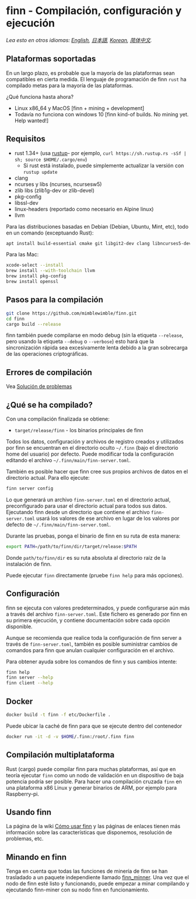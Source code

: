 # finn - Compilación, configuración y ejecución

*Lea esto en otros idiomas: [English](../build.md), [日本語](build_JP.md), [Korean](build_KR.md), [简体中文](build_ZH-CN.md).*

## Plataformas soportadas

En un largo plazo, es probable que la mayoría de las plataformas sean compatibles en cierta medida.
El lenguaje de programación de finn `rust` ha compilado metas para la mayoría de las plataformas.

¿Qué funciona hasta ahora?

* Linux x86\_64 y MacOS [finn + mining + development]
* Todavía no funciona con windows 10 [finn kind-of builds. No mining yet. Help wanted!]

## Requisitos

* rust 1.34+ (usa [rustup]((https://www.rustup.rs/))- por ejemplo, `curl https://sh.rustup.rs -sSf | sh; source $HOME/.cargo/env`)
  * Si rust está instalado, puede simplemente actualizar la versión con  `rustup update`
* clang
* ncurses y libs (ncurses, ncursesw5)
* zlib libs (zlib1g-dev or zlib-devel)
* pkg-config
* libssl-dev
* linux-headers (reportado como necesario en Alpine linux)
* llvm

Para las distribuciones basadas en Debian (Debian, Ubuntu, Mint, etc), todo en un comando (exceptuando Rust):

```sh
apt install build-essential cmake git libgit2-dev clang libncurses5-dev libncursesw5-dev zlib1g-dev pkg-config libssl-dev llvm
```

Para las Mac:

```sh
xcode-select --install
brew install --with-toolchain llvm
brew install pkg-config
brew install openssl
```

## Pasos para la compilación

```sh
git clone https://github.com/mimblewimble/finn.git
cd finn
cargo build --release
```

finn también puede compilarse en modo debug (sin la etiqueta `--release`, pero usando la etiqueta `--debug` o `--verbose`) esto hará que la sincronización rápida sea excesivamente lenta debido a la gran sobrecarga de las operaciones criptográficas.

## Errores de compilación

Vea [Solución de problemas](https://github.com/mimblewimble/docs/wiki/Troubleshooting)

## ¿Qué se ha compilado?

Con una compilación finalizada se obtiene:

* `target/release/finn` - los binarios principales de finn

Todos los datos, configuración y archivos de registro creados y utilizados por finn se encuentran en el directorio oculto `~/.finn` (bajo el directorio home del usuario) por defecto. Puede modificar toda la configuración editando el archivo `~/.finn/main/finn-server.toml`.

También es posible hacer que finn cree sus propios archivos de datos en el directorio actual. Para ello ejecute:

```sh
finn server config
```

Lo que generará un archivo `finn-server.toml` en el directorio actual, preconfigurado para usar el directorio actual para todos sus datos. Ejecutando finn desde un directorio que contiene el archivo `finn-server.toml` usará los valores de ese archivo en lugar de los valores por defecto de `~/.finn/main/finn-server.toml`.

Durante las pruebas, ponga el binario de finn en su ruta de esta manera:

```sh
export PATH=/path/to/finn/dir/target/release:$PATH
```

Donde `path/to/finn/dir` es su ruta absoluta al directorio raíz de la instalación de finn.

Puede ejecutar `finn` directamente (pruebe `finn help` para más opciones).

## Configuración

finn se ejecuta con valores predeterminados, y puede configurarse aún más a través del archivo `finn-server.toml`. Este fichero es generado por finn en su primera ejecución, y contiene documentación sobre cada opción disponible.

Aunque se recomienda que realice toda la configuración de finn server a través de `finn-server.toml`, también es posible suministrar cambios de comandos para finn que anulan cualquier configuración en el archivo.

Para obtener ayuda sobre los comandos de finn y sus cambios intente:

```sh
finn help
finn server --help
finn client --help
```

## Docker

```sh
docker build -t finn -f etc/Dockerfile .
```

Puede ubicar la caché de finn para que se ejecute dentro del contenedor

```sh
docker run -it -d -v $HOME/.finn:/root/.finn finn
```
## Compilación multiplataforma

Rust (cargo) puede compilar finn para muchas plataformas, así que en teoría ejecutar `finn` como un nodo de validación en un dispositivo de baja potencia podría ser posible. Para hacer una compilación cruzada `finn` en una plataforma x86 Linux y generar binarios de ARM, por ejemplo para Raspberry-pi.

## Usando finn

La página de la wiki [Cómo usar finn](https://github.com/mimblewimble/docs/wiki/How-to-use-finn) y las páginas de enlaces tienen más información sobre las características que disponemos, resolución de problemas, etc.

## Minando en finn

Tenga en cuenta que todas las funciones de minería de finn se han trasladado a un paquete independiente llamado [finn_minner](https://github.com/mimblewimble/finn-miner). Una vez que el nodo de finn esté listo y funcionando, puede empezar a minar compilando y ejecutando finn-miner con su nodo finn en funcionamiento.
